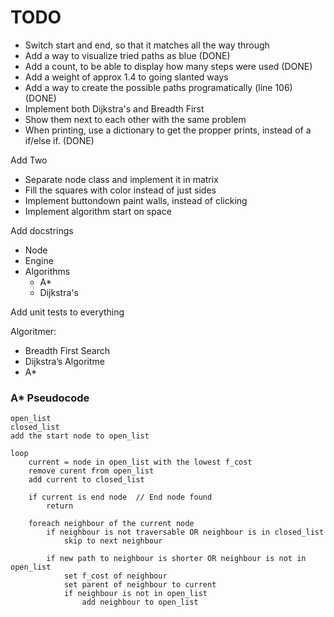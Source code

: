 # TODO

- Switch start and end, so that it matches all the way through
- Add a way to visualize tried paths as blue    (DONE)
- Add a count, to be able to display how many steps were used   (DONE)
- Add a weight of approx 1.4 to going slanted ways
- Add a way to create the possible paths programatically (line 106) (DONE)
- Implement both Dijkstra's and Breadth First
- Show them next to each other with the same problem
- When printing, use a dictionary to get the propper prints, instead of a if/else if. (DONE)

 Add Two
- Separate node class and implement it in matrix
- Fill the squares with color instead of just sides
- Implement buttondown paint walls, instead of clicking
- Implement algorithm start on space

Add docstrings
- Node
- Engine
- Algorithms
    - A*
    - Dijkstra's

Add unit tests to everything


Algoritmer:
- Breadth First Search
- Dijkstra’s Algoritme
- A*


### A* Pseudocode
```
open_list  
closed_list  
add the start node to open_list  

loop  
    current = node in open_list with the lowest f_cost
    remove curent from open_list
    add current to closed_list

    if current is end node  // End node found
        return
    
    foreach neighbour of the current node
        if neighbour is not traversable OR neighbour is in closed_list
            skip to next neighbour

        if new path to neighbour is shorter OR neighbour is not in open_list
            set f_cost of neighbour
            set parent of neighbour to current
            if neighbour is not in open_list
                add neighbour to open_list

```